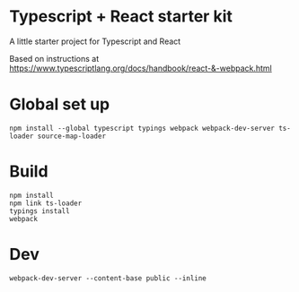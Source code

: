 # Typescript + React starter kit

A little starter project for Typescript and React

Based on instructions at
https://www.typescriptlang.org/docs/handbook/react-&-webpack.html

# Global set up

    npm install --global typescript typings webpack webpack-dev-server ts-loader source-map-loader

# Build

    npm install
    npm link ts-loader
    typings install
    webpack

# Dev

    webpack-dev-server --content-base public --inline
